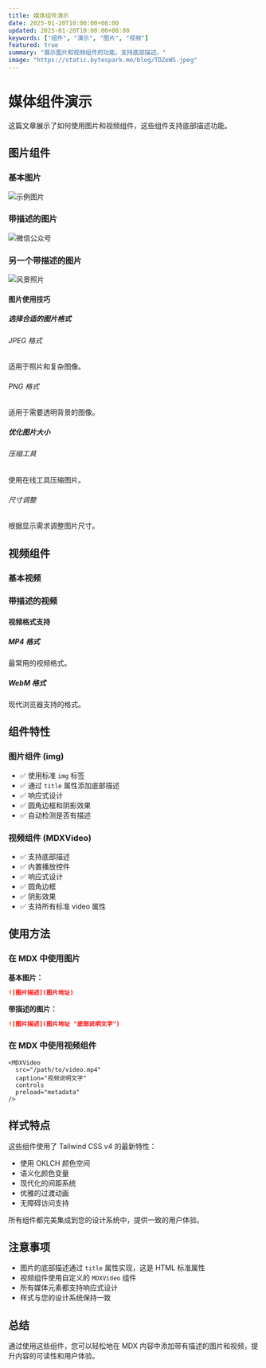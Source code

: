 ```yaml
---
title: 媒体组件演示
date: 2025-01-20T10:00:00+08:00
updated: 2025-01-20T10:00:00+08:00
keywords: ["组件", "演示", "图片", "视频"]
featured: true
summary: "展示图片和视频组件的功能，支持底部描述。"
image: "https://static.bytespark.me/blog/TDZeWS.jpeg"
---
```


# 媒体组件演示

这篇文章展示了如何使用图片和视频组件，这些组件支持底部描述功能。

## 图片组件

### 基本图片

![示例图片](https://static.bytespark.me/blog/TDZeWS.jpeg)

### 带描述的图片

![微信公众号](https://storage.guangzhengli.com/images/wechat-official-account.png "微信公众号二维码 - 扫码关注获取更多内容")

### 另一个带描述的图片

![风景照片](https://images.unsplash.com/photo-1506905925346-21bda4d32df4?w=800 "美丽的自然风景 - 山川河流的壮丽景色")

#### 图片使用技巧

##### 选择合适的图片格式

###### JPEG 格式
适用于照片和复杂图像。

###### PNG 格式
适用于需要透明背景的图像。

##### 优化图片大小

###### 压缩工具
使用在线工具压缩图片。

###### 尺寸调整
根据显示需求调整图片尺寸。

## 视频组件

### 基本视频

<MDXVideo 
  src="https://videos.pexels.com/video-files/4614907/4614907-uhd_2560_1440_30fps.mp4" 
  caption="这是一个示例视频，展示了视频组件的功能"
/>

### 带描述的视频

<MDXVideo 
  src="https://videos.pexels.com/video-files/4614907/4614907-uhd_2560_1440_30fps.mp4" 
  caption="演示视频 - 展示如何使用自定义视频组件"
  controls
  preload="metadata"
/>

#### 视频格式支持

##### MP4 格式
最常用的视频格式。

##### WebM 格式
现代浏览器支持的格式。

## 组件特性

### 图片组件 (img)

- ✅ 使用标准 `img` 标签
- ✅ 通过 `title` 属性添加底部描述
- ✅ 响应式设计
- ✅ 圆角边框和阴影效果
- ✅ 自动检测是否有描述

### 视频组件 (MDXVideo)

- ✅ 支持底部描述
- ✅ 内置播放控件
- ✅ 响应式设计
- ✅ 圆角边框
- ✅ 阴影效果
- ✅ 支持所有标准 video 属性

## 使用方法

### 在 MDX 中使用图片

**基本图片：**
```md
![图片描述](图片地址)
```

**带描述的图片：**
```md
![图片描述](图片地址 "底部说明文字")
```

### 在 MDX 中使用视频组件

```mdx
<MDXVideo 
  src="/path/to/video.mp4" 
  caption="视频说明文字"
  controls
  preload="metadata"
/>
```

## 样式特点

这些组件使用了 Tailwind CSS v4 的最新特性：

- 使用 OKLCH 颜色空间
- 语义化颜色变量
- 现代化的间距系统
- 优雅的过渡动画
- 无障碍访问支持

所有组件都完美集成到您的设计系统中，提供一致的用户体验。

## 注意事项

- 图片的底部描述通过 `title` 属性实现，这是 HTML 标准属性
- 视频组件使用自定义的 `MDXVideo` 组件
- 所有媒体元素都支持响应式设计
- 样式与您的设计系统保持一致

## 总结

通过使用这些组件，您可以轻松地在 MDX 内容中添加带有描述的图片和视频，提升内容的可读性和用户体验。 